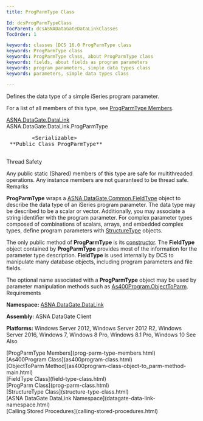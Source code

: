 ```yaml
---
title: ProgParmType Class

Id: dcsProgParmTypeClass
TocParent: dcsASNADataGateDataLinkClasses
TocOrder: 1

keywords: classes [DCS 16.0 ProgParmType class
keywords: ProgParmType class
keywords: ProgParmType class, about ProgParmType class
keywords: fields, about fields as program parameters
keywords: program parameters, simple data types class
keywords: parameters, simple data types class

---
```


Defines the data type of a simple iSeries program parameter.

For a list of all members of this type, see [ProgParmType Members](prog-parm-type-members.html).

[ASNA.DataGate.DataLink](datagate-data-link-namespace.html) <br /> ASNA.DataGate.DataLink.<span>ProgParmType</span>
<pre class="syntax" >
        <span>&lt;Serializable&gt;</span>
 **Public Class ProgParmType** 
      </pre>

Thread Safety

Any public static (Shared) members of this type are safe for multithreaded operations. Any instance members are not guaranteed to be thread safe.
Remarks

**ProgParmType** wraps a [ASNA.DataGate.Common.FieldType](field-type-class.html) object to describe the data type of an iSeries program parameter. The data type may be described to be a scalar or vector. Additionally, you may associate a string identifier with the program parameter. For complex parameter types composed of combinations of scalars, arrays, and embedded complex types, define program parameters with [StructureType](structure-type-class.html) objects.

The only public method of **ProgParmType** is its [ constructor](prog-parm-type-constructors-main.html). The **FieldType** object contained by **ProgParmType** provides most of the information for the parameter type description. **FieldType** is used internally by DCS to manipulate many database objects, including program parameters and file fields.

The optional name associated with a **ProgParmType** object may be used by parameter manipulation methods such as [ As400Program.ObjectToParm](as400program-class-object-to_parm-method-main.html).
Requirements

**Namespace:** [ASNA.DataGate.DataLink](datagate-data-link-namespace.html) 

**Assembly:** ASNA DataGate Client

**Platforms:** Windows Server 2012, Windows Server 2012 R2, Windows Server 2016, Windows 7, Windows 8 Pro, Windows 8.1 Pro, Windows 10
See Also

<dl />
      [ProgParmType Members](prog-parm-type-members.html)
      <br />
      [As400Program Class](as400program-class.html)
      <br />
      [ObjectToParm Method](as400program-class-object-to_parm-method-main.html)
      <br />
      [FieldType Class](field-type-class.html)
      <br />
      [ProgParm Class](prog-parm-class.html)
      <br />
      [StructureType Class](structure-type-class.html)
      <br />
      [ASNA DataGate DataLink Namespace](datagate-data-link-namespace.html)
      <br />
      [Calling Stored Procedures](calling-stored-procedures.html)

